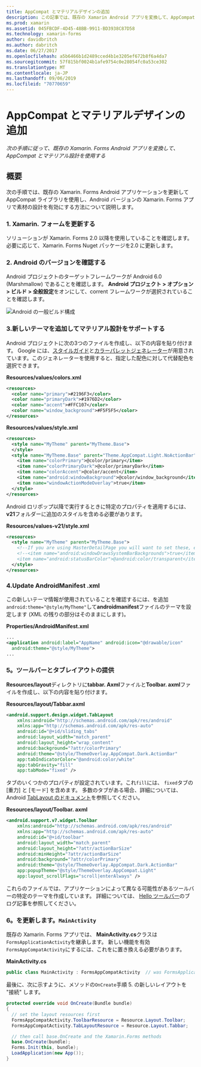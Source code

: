```yaml
---
title: AppCompat とマテリアルデザインの追加
description: この記事では、既存の Xamarin Android アプリを変換して、AppCompat とマテリアル設計を使用する方法について説明します。
ms.prod: xamarin
ms.assetid: 045FBCDF-4D45-48BB-9911-BD3938C87D58
ms.technology: xamarin-forms
author: davidbritch
ms.author: dabritch
ms.date: 06/27/2017
ms.openlocfilehash: a5b6466b1d2489cced4b1e3205ef672b8f6a4da7
ms.sourcegitcommit: 57f815bf0024b1afe9754c0e28054fc0a53ce302
ms.translationtype: MT
ms.contentlocale: ja-JP
ms.lasthandoff: 09/06/2019
ms.locfileid: "70770659"
---
```

# <a name="adding-appcompat-and-material-design"></a>AppCompat とマテリアルデザインの追加

_次の手順に従って、既存の Xamarin. Forms Android アプリを変換して、AppCompat とマテリアル設計を使用する_

<!-- source https://gist.github.com/jassmith/a3b2a543f99126782936
https://blog.xamarin.com/material-design-for-your-xamarin-forms-android-apps/ -->

## <a name="overview"></a>概要

次の手順では、既存の Xamarin. Forms Android アプリケーションを更新して AppCompat ライブラリを使用し、Android バージョンの Xamarin. Forms アプリで素材の設計を有効にする方法について説明します。

### <a name="1-update-xamarinforms"></a>1. Xamarin. フォームを更新する

ソリューションが Xamarin. Forms 2.0 以降を使用していることを確認します。 必要に応じて、Xamarin. Forms Nuget パッケージを2.0 に更新します。

### <a name="2-check-android-version"></a>2. Android のバージョンを確認する

Android プロジェクトのターゲットフレームワークが Android 6.0 (Marshmallow) であることを確認します。 **Android プロジェクト > オプション > ビルド > 全般設定**をオンにして、corrent フレームワークが選択されていることを確認します。

 ![](appcompat-images/target-android-6-sml.png "Android の一般ビルド構成")

### <a name="3-add-new-themes-to-support-material-design"></a>3.新しいテーマを追加してマテリアル設計をサポートする

Android プロジェクトに次の3つのファイルを作成し、以下の内容を貼り付けます。 Google には、[スタイルガイド](http://www.google.com/design/spec/style/color.html#color-color-palette)と[カラーパレットジェネレーター](http://www.materialpalette.com/)が用意されています。このジェネレーターを使用すると、指定した配色に対して代替配色を選択できます。

**Resources/values/colors.xml**

```xml
<resources>
  <color name="primary">#2196F3</color>
  <color name="primaryDark">#1976D2</color>
  <color name="accent">#FFC107</color>
  <color name="window_background">#F5F5F5</color>
</resources>
```

**Resources/values/style.xml**

```xml
<resources>
  <style name="MyTheme" parent="MyTheme.Base">
  </style>
  <style name="MyTheme.Base" parent="Theme.AppCompat.Light.NoActionBar">
    <item name="colorPrimary">@color/primary</item>
    <item name="colorPrimaryDark">@color/primaryDark</item>
    <item name="colorAccent">@color/accent</item>
    <item name="android:windowBackground">@color/window_background</item>
    <item name="windowActionModeOverlay">true</item>
  </style>
</resources>
```

Android ロリポップ以降で実行するときに特定のプロパティを適用するには、 **v21**フォルダーに追加のスタイルを含める必要があります。

**Resources/values-v21/style.xml**

```xml
<resources>
  <style name="MyTheme" parent="MyTheme.Base">
    <!--If you are using MasterDetailPage you will want to set these, else you can leave them out-->
    <!--<item name="android:windowDrawsSystemBarBackgrounds">true</item>
    <item name="android:statusBarColor">@android:color/transparent</item>-->
  </style>
</resources>
```

### <a name="4-update-androidmanifestxml"></a>4.Update AndroidManifest .xml

この新しいテーマ情報が使用されていることを確認するには、を追加`android:theme="@style/MyTheme"`して**androidmanifest**ファイルのテーマを設定します (XML の残りの部分はそのままにします)。

**Properties/AndroidManifest.xml**

```xml
...
<application android:label="AppName" android:icon="@drawable/icon"
  android:theme="@style/MyTheme">
...
```

### <a name="5-provide-toolbar-and-tab-layouts"></a>5。ツールバーとタブレイアウトの提供

**Resources/layout**ディレクトリに**tabbar. Axml**ファイルと**Toolbar. axml**ファイルを作成し、以下の内容を貼り付けます。

**Resources/layout/Tabbar.axml**

```xml
<android.support.design.widget.TabLayout
    xmlns:android="http://schemas.android.com/apk/res/android"
    xmlns:app="http://schemas.android.com/apk/res-auto"
    android:id="@+id/sliding_tabs"
    android:layout_width="match_parent"
    android:layout_height="wrap_content"
    android:background="?attr/colorPrimary"
    android:theme="@style/ThemeOverlay.AppCompat.Dark.ActionBar"
    app:tabIndicatorColor="@android:color/white"
    app:tabGravity="fill"
    app:tabMode="fixed" />
```

タブのいくつかのプロパティが設定されています。これ`fill`には、 `fixed`タブの [重力] と [モード] を含めます。
多数のタブがある場合、詳細については、Android [TabLayout のドキュメント](https://developer.android.com/reference/android/support/design/widget/TabLayout.html)を参照してください。

**Resources/layout/Toolbar. axml**

```xml
<android.support.v7.widget.Toolbar
    xmlns:android="http://schemas.android.com/apk/res/android"
    xmlns:app="http://schemas.android.com/apk/res-auto"
    android:id="@+id/toolbar"
    android:layout_width="match_parent"
    android:layout_height="?attr/actionBarSize"
    android:minHeight="?attr/actionBarSize"
    android:background="?attr/colorPrimary"
    android:theme="@style/ThemeOverlay.AppCompat.Dark.ActionBar"
    app:popupTheme="@style/ThemeOverlay.AppCompat.Light"
    app:layout_scrollFlags="scroll|enterAlways" />
```

これらのファイルでは、アプリケーションによって異なる可能性があるツールバーの特定のテーマを作成しています。
詳細については、 [Hello ツールバー](https://blog.xamarin.com/android-tips-hello-toolbar-goodbye-action-bar/)のブログ記事を参照してください。

### <a name="6-update-the-mainactivity"></a>6。を更新します。`MainActivity`

既存の Xamarin. Forms アプリでは、 **MainActivity.cs**クラスは`FormsApplicationActivity`を継承します。 新しい機能を有効`FormsAppCompatActivity`にするには、これをに置き換える必要があります。

**MainActivity.cs**

```csharp
public class MainActivity : FormsAppCompatActivity  // was FormsApplicationActivity
```

最後に、次に示すように、メソッドの`OnCreate`手順 5. の新しいレイアウトを "接続" します。

```csharp
protected override void OnCreate(Bundle bundle)
{
  // set the layout resources first
  FormsAppCompatActivity.ToolbarResource = Resource.Layout.Toolbar;
  FormsAppCompatActivity.TabLayoutResource = Resource.Layout.Tabbar;

  // then call base.OnCreate and the Xamarin.Forms methods
  base.OnCreate(bundle);
  Forms.Init(this, bundle);
  LoadApplication(new App());
}
```

